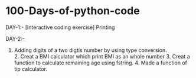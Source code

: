# 100-Days-of-python-code

DAY-1:-     [Interactive coding exercise] Printing
            
DAY-2:-    

1. Adding digits of a two digtis number by using type conversion.    
            2. Creat a BMI calculator which print BMI as an whole number 
            3. Creat a function to calculate remaining age using fstring.
            4. Made a function of tip calculator.
            
